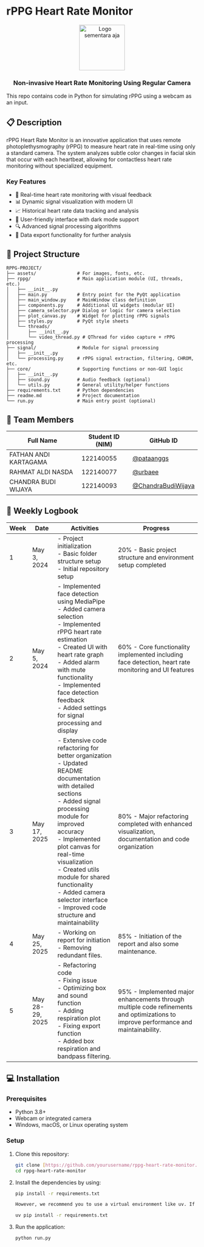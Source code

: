 # rPPG Heart Rate Monitor

<div align="center">
  <img src="https://i.pinimg.com/474x/01/a1/31/01a131f0c5749c9daf0a45fcc7572c2e.jpg" alt="Logo sementara aja" width="120">
  <h3>Non-invasive Heart Rate Monitoring Using Regular Camera</h3>
</div>

This repo contains code in Python for simulating rPPG using a webcam as an input.

## 📋 Description

rPPG Heart Rate Monitor is an innovative application that uses remote photoplethysmography (rPPG) to measure heart rate in real-time using only a standard camera. The system analyzes subtle color changes in facial skin that occur with each heartbeat, allowing for contactless heart rate monitoring without specialized equipment.

### Key Features

- 💓 Real-time heart rate monitoring with visual feedback
- 📊 Dynamic signal visualization with modern UI
- 📈 Historical heart rate data tracking and analysis
- 📱 User-friendly interface with dark mode support
- 🔍 Advanced signal processing algorithms
- 💾 Data export functionality for further analysis

## 📁 Project Structure

```plaintext
RPPG-PROJECT/
├── assets/               # For images, fonts, etc.
├── rppg/                 # Main application module (UI, threads, etc.)
│   ├── __init__.py
│   ├── main.py           # Entry point for the PyQt application
│   ├── main_window.py    # MainWindow class definition
│   ├── components.py     # Additional UI widgets (modular UI)
│   ├── camera_selector.py# Dialog or logic for camera selection
│   ├── plot_canvas.py    # Widget for plotting rPPG signals
│   ├── styles.py         # PyQt style sheets
│   └── threads/
│       ├── __init__.py
│       └── video_thread.py # QThread for video capture + rPPG processing
├── signal/               # Module for signal processing
│   ├── __init__.py
│   └── processing.py     # rPPG signal extraction, filtering, CHROM, etc.
├── core/                 # Supporting functions or non-GUI logic
│   ├── __init__.py
│   ├── sound.py          # Audio feedback (optional)
│   └── utils.py          # General utility/helper functions
├── requirements.txt      # Python dependencies
├── readme.md             # Project documentation
└── run.py                # Main entry point (optional)
```


## 👥 Team Members

| Full Name           | Student ID (NIM) | GitHub ID         |
|---------------------|------------------|-------------------|
| FATHAN ANDI KARTAGAMA | 122140055        | [@pataanggs](https://github.com/pataanggs)     |
| RAHMAT ALDI NASDA   | 122140077        | [@urbaee](https://github.com/urbaee)         |
| CHANDRA BUDI WIJAYA | 122140093        | [@ChandraBudiWijaya](https://github.com/ChandraBudiWijaya) |

## 📝 Weekly Logbook

| Week | Date        | Activities                                                                                                                                                                                                                                                                                                                                | Progress                                                              |
|------|-------------|-------------------------------------------------------------------------------------------------------------------------------------------------------------------------------------------------------------------------------------------------------------------------------------------------------------------------------------------|-----------------------------------------------------------------------|
| 1    | May 3, 2024 | - Project initialization<br>- Basic folder structure setup<br>- Initial repository setup                                                                                                                                                                                                                                                  | 20% - Basic project structure and environment setup completed         |
| 2    | May 5, 2024 | - Implemented face detection using MediaPipe<br>- Added camera selection<br>- Implemented rPPG heart rate estimation<br>- Created UI with heart rate graph<br>- Added alarm with mute functionality<br>- Implemented face detection feedback<br>- Added settings for signal processing and display                                     | 60% - Core functionality implemented including face detection, heart rate monitoring and UI features |
| 3    | May 17, 2025 | - Extensive code refactoring for better organization<br>- Updated README documentation with detailed sections<br>- Added signal processing module for improved accuracy<br>- Implemented plot canvas for real-time visualization<br>- Created utils module for shared functionality<br>- Added camera selector interface<br>- Improved code structure and maintainability | 80% - Major refactoring completed with enhanced visualization, documentation and code organization |
| 4    | May 25, 2025 | - Working on report for initiation<br>- Removing redundant files. | 85% - Initiation of the report and also some maintenance. |
| 5    | May 28-29, 2025 | - Refactoring code<br>- Fixing issue<br>- Optimizing box and sound function<br>- Adding respiration plot<br>- Fixing export function<br>- Added box respiration and bandpass filtering. | 95% - Implemented major enhancements through multiple code refinements and optimizations to improve performance and maintainability. |

## 💻 Installation

### Prerequisites
- Python 3.8+
- Webcam or integrated camera
- Windows, macOS, or Linux operating system

### Setup
1. Clone this repository:
   ```bash
   git clone [https://github.com/yourusername/rppg-heart-rate-monitor.git](https://github.com/yourusername/rppg-heart-rate-monitor.git)
   cd rppg-heart-rate-monitor

2. Install the dependencies by using:
   ```bash
   pip install -r requirements.txt
   
   However, we recommend you to use a virtual environment like uv. If you are using uv, you can copy this code

   uv pip install -r requirements.txt

3. Run the application:
    ```bash
    python run.py